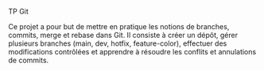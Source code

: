 TP Git

Ce projet a pour but de mettre en pratique les notions de branches, commits, merge et rebase dans Git.
Il consiste à créer un dépôt, gérer plusieurs branches (main, dev, hotfix, feature-color), effectuer des modifications contrôlées et apprendre à résoudre les conflits et annulations de commits.